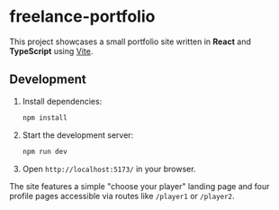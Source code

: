 # freelance-portfolio

This project showcases a small portfolio site written in **React** and **TypeScript** using [Vite](https://vitejs.dev/).

## Development

1. Install dependencies:
   ```bash
   npm install
   ```
2. Start the development server:
   ```bash
   npm run dev
   ```
3. Open `http://localhost:5173/` in your browser.

The site features a simple "choose your player" landing page and four profile pages accessible via routes like `/player1` or `/player2`.
